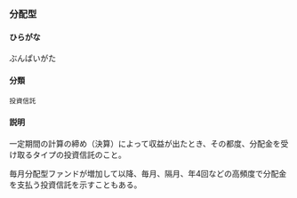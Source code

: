 <div style="display:none;">

## [あ行](securities-terms?id=あ行)
## [か行](securities-terms?id=か行)
## [さ行](securities-terms?id=さ行)
## [た行](securities-terms?id=た行)
## [な行](securities-terms?id=な行)
## [は行](securities-terms?id=は行)

</div>

### 分配型

#### ひらがな

ぶんぱいがた

#### 分類

`投資信託`

#### 説明

一定期間の計算の締め（決算）によって収益が出たとき、その都度、分配金を受け取るタイプの投資信託のこと。
 
毎月分配型ファンドが増加して以降、毎月、隔月、年4回などの高頻度で分配金を支払う投資信託を示すこともある。

<div style="display:none;">

## [ま行](securities-terms?id=ま行)
## [や行](securities-terms?id=や行)
## [ら行](securities-terms?id=ら行)
## [わ行](securities-terms?id=わ行)
## [英数字・記号](securities-terms?id=英数字・記号)

</div>

